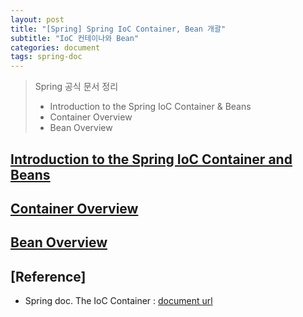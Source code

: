 ```yaml
---
layout: post
title: "[Spring] Spring IoC Container, Bean 개괄"
subtitle: "IoC 컨테이나와 Bean"
categories: document
tags: spring-doc
---
```


> Spring 공식 문서 정리  
> - Introduction to the Spring IoC Container & Beans
> - Container Overview
> - Bean Overview

## [Introduction to the Spring IoC Container and Beans](https://docs.spring.io/spring-framework/reference/core/beans/introduction.html)

## [Container Overview](https://docs.spring.io/spring-framework/reference/core/beans/basics.html)

## [Bean Overview](https://docs.spring.io/spring-framework/reference/core/beans/definition.html)

## [Reference]
 - Spring doc. The IoC Container : [document url](https://docs.spring.io/spring-framework/reference/core/beans.html)